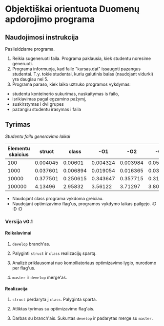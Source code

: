 # Objektiškai orientuota Duomenų apdorojimo programa


## Naudojimosi instrukcija

Pasileidziame programa. 

1. Reikia sugeneruoti faila. Programa paklausia, kiek studentu noresime generuoti.
2. Programa informuoja, kad faile "kursas.dat" issaugoti pazangus studentai. T.y. tokie studentai, kuriu galutinis balas (naudojant vidurki) yra daugiau nei 5.
3. Programa paraso, kiek laiko uztruko programos vykdymas: 
- studentu konteinerio sukurimas, nuskaitymas is failo, 
- isrikiavimas pagal egzamino pažymį,
- suskirstymas i dvi grupes
- pazangiu studentu irasymas i faila

## Tyrimas

*Studentu failu generavimo laikai*

| Elementu skaicius  |   struct  |  class  |  -O1  |  -O2  |  -O3  |
|---|---|---|---|---|---|
| 100 | 0.004045 | 0.00601 | 0.004324 | 0.003984 | 0.05252 |
| 1000 | 0.037601 | 0.006894 | 0.019054 | 0.016365 | 0.034318 |
| 10000 | 0.377501 | 0.250615 | 0.343647 | 0.357715 | 0.310707 |
| 100000 | 4.13496 | 2.95832 | 3.56122 | 3.71297 | 3.80577 |

- Naudojant class programa vykdoma greiciau.
- Naudojant optimizavimo flag'us, programos vykdymo laikas pailgejo. :D :D :D 


### Versija v0.1

#### Reikalavimai

1. `develop` branch'as.

2. Palyginti `struct` ir `class` realizacijų spartą.

3. Analizė priklausomai nuo kompiliatoriaus optimizavimo lygio, nurodomo per flag'us.

4. `master` ir `develop` merge'as.

#### Realizacija

1. `struct` perdaryta į `class`. Palyginta sparta.

2. Atliktas tyrimas su optimizavimo flag'ais.

3. Darbas su branch'ais. Sukurtas `develop` ir padarytas merge su `master`.























